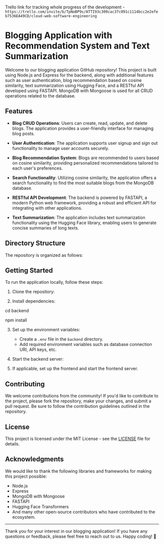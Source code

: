 Trello link for tracking whole progress of the development - `https://trello.com/invite/b/TpNoBP9s/ATTI93c309cac37c091c1114bcc2e2efeb7536EA49CD/cloud-web-software-engineering`

# Blogging Application with Recommendation System and Text Summarization

Welcome to our blogging application GitHub repository! This project is built using Node.js and Express for the backend, along with additional features such as user authentication, blog recommendation based on cosine similarity, text summarization using Hugging Face, and a RESTful API developed using FASTAPI. MongoDB with Mongoose is used for all CRUD operations related to the database.

## Features

- **Blog CRUD Operations**: Users can create, read, update, and delete blogs. The application provides a user-friendly interface for managing blog posts.

- **User Authentication**: The application supports user signup and sign out functionality to manage user accounts securely.

- **Blog Recommendation System**: Blogs are recommended to users based on cosine similarity, providing personalized recommendations tailored to each user's preferences.

- **Search Functionality**: Utilizing cosine similarity, the application offers a search functionality to find the most suitable blogs from the MongoDB database.

- **RESTful API Development**: The backend is powered by FASTAPI, a modern Python web framework, providing a robust and efficient API for integrating with other applications.

- **Text Summarization**: The application includes text summarization functionality using the Hugging Face library, enabling users to generate concise summaries of long texts.

## Directory Structure

The repository is organized as follows:


## Getting Started

To run the application locally, follow these steps:

1. Clone the repository:


2. Install dependencies:

cd backend

npm install

3. Set up the environment variables:

   - Create a `.env` file in the `backend` directory.
   - Add required environment variables such as database connection URI, API keys, etc.

4. Start the backend server:


5. If applicable, set up the frontend and start the frontend server.

## Contributing

We welcome contributions from the community! If you'd like to contribute to the project, please fork the repository, make your changes, and submit a pull request. Be sure to follow the contribution guidelines outlined in the repository.

## License

This project is licensed under the MIT License - see the [LICENSE](LICENSE) file for details.

## Acknowledgments

We would like to thank the following libraries and frameworks for making this project possible:

- Node.js
- Express
- MongoDB with Mongoose
- FASTAPI
- Hugging Face Transformers
- And many other open-source contributors who have contributed to the ecosystem.

---

Thank you for your interest in our blogging application! If you have any questions or feedback, please feel free to reach out to us. Happy coding! 🚀
